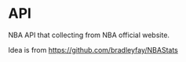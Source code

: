 # API
NBA API that collecting from NBA official website.

Idea is from https://github.com/bradleyfay/NBAStats 
